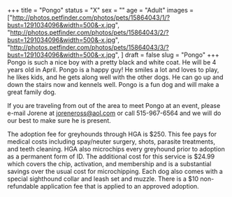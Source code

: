 +++
title = "Pongo"
status = "X"
sex = ""
age = "Adult"
images = ["http://photos.petfinder.com/photos/pets/15864043/1/?bust=1291034096&width=500&-x.jpg",
"http://photos.petfinder.com/photos/pets/15864043/2/?bust=1291034096&width=500&-x.jpg",
"http://photos.petfinder.com/photos/pets/15864043/3/?bust=1291034096&width=500&-x.jpg",
]
draft = false
slug = "Pongo"
+++
Pongo is such a nice boy with a pretty black and white coat.  He will be 4 years old in April.  Pongo is a happy guy!   He smiles a lot and loves to play, he likes kids, and he gets along well with the other dogs. He can go up and down the stairs now and kennels well. Pongo is a fun dog and will make a great family dog. 


  If you are traveling from out of the area to meet Pongo at an event, please e-mail Jorene at joreneross@aol.com or call 515-967-6564 and we will do our best to make sure he is present.

The adoption fee for greyhounds through HGA is $250. This fee pays for medical costs including spay/neuter surgery, shots, parasite treatments, and teeth cleaning.  HGA also microchips every greyhound prior to adoption as a permanent form of ID.  The additional cost for this service is $24.99 which covers the chip, activation, and membership and is a substantial savings over the usual cost for microchipping.  Each dog also comes with a special sighthound collar and leash set and muzzle. There is a $10 non-refundable application fee that is applied to an approved adoption.
